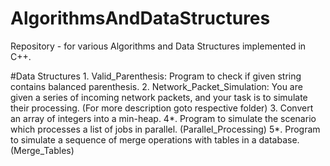 # AlgorithmsAndDataStructures
Repository - for various Algorithms and Data Structures implemented in C++.

#Data Structures
	1. Valid_Parenthesis: Program to check if given string contains balanced parenthesis.
  	2. Network_Packet_Simulation: You are given a series of incoming network packets, and your task is to simulate their processing. (For more description goto respective folder)
 	3.  Convert an array of integers into a min-heap.
 	4*. Program to simulate the scenario which processes a list of jobs in parallel. (Parallel_Processing)
 	5*. Program to simulate a sequence of merge operations with tables in a database. (Merge_Tables)